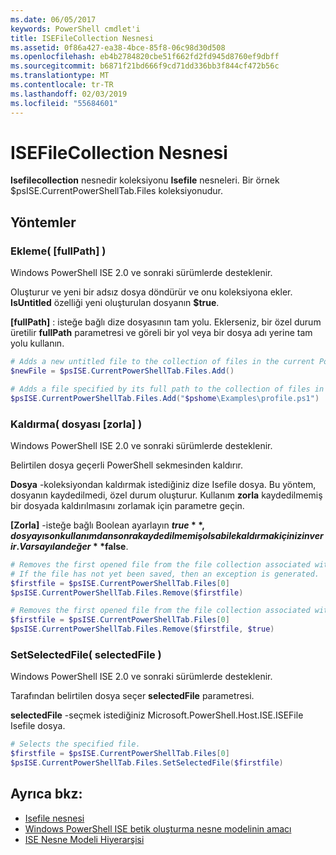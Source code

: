 ```yaml
---
ms.date: 06/05/2017
keywords: PowerShell cmdlet'i
title: ISEFileCollection Nesnesi
ms.assetid: 0f86a427-ea38-4bce-85f8-06c98d30d508
ms.openlocfilehash: eb4b2784820cbe51f662fd2fd945d8760ef9dbff
ms.sourcegitcommit: b6871f21bd666f9cd71dd336bb3f844cf472b56c
ms.translationtype: MT
ms.contentlocale: tr-TR
ms.lasthandoff: 02/03/2019
ms.locfileid: "55684601"
---
```

# <a name="the-isefilecollection-object"></a>ISEFileCollection Nesnesi

**Isefilecollection** nesnedir koleksiyonu **Isefile** nesneleri. Bir örnek $psISE.CurrentPowerShellTab.Files koleksiyonudur.

## <a name="methods"></a>Yöntemler

### <a name="add-fullpath-"></a>Ekleme\( \[fullPath\] \)

Windows PowerShell ISE 2.0 ve sonraki sürümlerde desteklenir.

Oluşturur ve yeni bir adsız dosya döndürür ve onu koleksiyona ekler. **IsUntitled** özelliği yeni oluşturulan dosyanın **$true**.

**\[fullPath\]**  : isteğe bağlı dize dosyasının tam yolu. Eklerseniz, bir özel durum üretilir **fullPath** parametresi ve göreli bir yol veya bir dosya adı yerine tam yolu kullanın.

```powershell
# Adds a new untitled file to the collection of files in the current PowerShell tab.
$newFile = $psISE.CurrentPowerShellTab.Files.Add()

# Adds a file specified by its full path to the collection of files in the current PowerShell tab.
$psISE.CurrentPowerShellTab.Files.Add("$pshome\Examples\profile.ps1")
```

### <a name="remove-file-force-"></a>Kaldırma\( dosyası \[zorla\] \)

Windows PowerShell ISE 2.0 ve sonraki sürümlerde desteklenir.

Belirtilen dosya geçerli PowerShell sekmesinden kaldırır.

**Dosya** -koleksiyondan kaldırmak istediğiniz dize Isefile dosya. Bu yöntem, dosyanın kaydedilmedi, özel durum oluşturur. Kullanım **zorla** kaydedilmemiş bir dosyada kaldırılmasını zorlamak için parametre geçin.

**\[Zorla\]**  -isteğe bağlı Boolean ayarlayın **$true**, dosyayı son kullanımdan sonra kaydedilmemiş olsa bile kaldırmak için izin verir. Varsayılan değer **$false**.

```powershell
# Removes the first opened file from the file collection associated with the current PowerShell tab.
# If the file has not yet been saved, then an exception is generated.
$firstfile = $psISE.CurrentPowerShellTab.Files[0]
$psISE.CurrentPowerShellTab.Files.Remove($firstfile)

# Removes the first opened file from the file collection associated with the current PowerShell tab, even if it has not been saved.
$firstfile = $psISE.CurrentPowerShellTab.Files[0]
$psISE.CurrentPowerShellTab.Files.Remove($firstfile, $true)
```

### <a name="setselectedfile-selectedfile-"></a>SetSelectedFile\( selectedFile \)

Windows PowerShell ISE 2.0 ve sonraki sürümlerde desteklenir.

Tarafından belirtilen dosya seçer **selectedFile** parametresi.

**selectedFile** -seçmek istediğiniz Microsoft.PowerShell.Host.ISE.ISEFile Isefile dosya.

```powershell
# Selects the specified file.
$firstfile = $psISE.CurrentPowerShellTab.Files[0]
$psISE.CurrentPowerShellTab.Files.SetSelectedFile($firstfile)
```

## <a name="see-also"></a>Ayrıca bkz:

- [Isefile nesnesi](The-ISEFile-Object.md)
- [Windows PowerShell ISE betik oluşturma nesne modelinin amacı](Purpose-of-the-Windows-PowerShell-ISE-Scripting-Object-Model.md)
- [ISE Nesne Modeli Hiyerarşisi](The-ISE-Object-Model-Hierarchy.md)